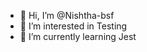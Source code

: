 - 👋 Hi, I’m @Nishtha-bsf
- 👀 I’m interested in Testing
- 🌱 I’m currently learning Jest

<!---
Nishtha-bsf/Nishtha-bsf is a ✨ special ✨ repository because its `README.md` (this file) appears on your GitHub profile.
You can click the Preview link to take a look at your changes.
--->
